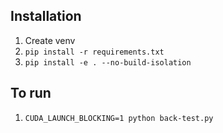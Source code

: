 ## Installation

1. Create venv
2. `pip install -r requirements.txt`
3. `pip install -e . --no-build-isolation`

## To run

1. `CUDA_LAUNCH_BLOCKING=1 python back-test.py`